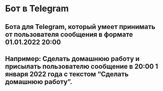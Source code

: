# Бот в Telegram
## Бота для Telegram, который умеет принимать от пользователя сообщения в формате 01.01.2022 20:00 
## Например: Сделать домашнюю работу и присылать пользователю сообщение в 20:00 1 января 2022 года с текстом “Сделать домашнюю работу”. 
